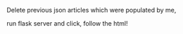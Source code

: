 Delete previous json articles which were populated by me, 


run flask server and click, follow the html!
